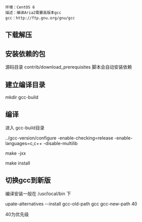 ```
环境：CentOS 6
描述：编译Aria2需要高版本gcc
gcc：http://ftp.gnu.org/gnu/gcc
```

## 下载解压

## 安装依赖的包
源码目录 contrib/download_prerequisites 脚本会自动安装依赖

## 建立编译目录
mkdir gcc-build

## 编译

进入 gcc-build目录

../gcc-version/configure -enable-checking=release -enable-languages=c,c++ -disable-multilib

make -jxx

make install

## 切换gcc到新版

编译安装一般在 /usr/local/bin 下

upate-alternatives --install gcc-old-path gcc gcc-new-path 40

40为优先级

